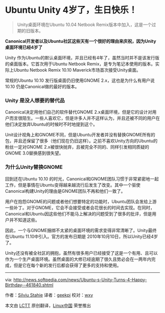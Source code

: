 Ubuntu Unity 4岁了，生日快乐！
================================================================================
> Unity桌面环境在Ubuntu 10.04 Netbook Remix版本中加入，这是一个过期的旧版本。

**Canonical开发者以及Ubuntu社区这些天有一个很好的理由来庆祝，因为Unity桌面环境已经4岁了**

Unity 作为Ubuntu的默认桌面环境，并且已经有4年了，虽然当时并不是该发行版的桌面版本。它首次用于Ubuntu Netbook Remix，是专为笔记本使用的版本。实际上Ubuntu Netbook Remix 10.10 Maverick市场首次接受Unity桌面。

常规的Ubuntu 10.10 发行版桌面仍旧使用GNOME 2.x，这也是为什么有用户说10.10 仍是Canonical做的最好的版本。

### Unity 是没人想要的替代品 ###

Canonical决定用他们自己的软件替代GNOME 2.x桌面环境，但是它的设计对用户而言很陌生。一些人喜欢它，但是许多人并不这样认为，并且还被不同的用户在他们决定放弃Ubuntu的时候时不时地提到这个。

Unit设计视角上和GNOME不同，但是Ubuntu开发者并没有替换GNOME所有的包，并且还保留了很多（他们现在仍旧这样）。之前不喜欢Unity方向的Ubuntu的粉丝一定对GNOME 2.x被很快抛弃，且被完全不同的、同样引发相同质疑的GNOME 3.0替换感到很失望。

### 为什么Unity替换GNOME ###

回到还在Ubuntu 10.10 的时光，Canonical和GNOME团队习惯于非常紧密地一起工作，但是事情在Ubuntu变得越来越流行后发生了改变。其中一个驱使Canonical构建Unity的理由是GNOME团队不再和他们一致了。

用户在抱怨GNOME的问题或者他们想要特定的功能时，Ubuntu团队会发给上游一些补丁。对于GNOME，它会不会接受或者会花很长的时间去实现。在同时，Canonical和Ubuntu因这些他们不能马上解决的问题受到了很多的批评，但是用户并不知道这些。

因此，一个与GNOME捆绑不太紧的桌面环境的需求变得非常清晰了。Unity最终在Ubuntu 11.10中引入。官方的发布日期是 2010年10月10日，所以Unity已经4岁了。

Unity还没有被全社区的拥抱，虽然有很多用户已经接受了这是一个有用、且可以作为一个生产桌面环境。虽然桌面的大修已经逾期了很久且势必会在一两年内完成，但是它在每个新的发行后都会获得了更多的支持和使用。

--------------------------------------------------------------------------------

via: http://news.softpedia.com/news/Ubuntu-s-Unity-Turns-4-Happy-Birthday--461840.shtml

作者：[Silviu Stahie][a]
译者：[geekpi](https://github.com/geekpi)
校对：[wxy](https://github.com/wxy)

本文由 [LCTT](https://github.com/LCTT/TranslateProject) 原创翻译，[Linux中国](http://linux.cn/) 荣誉推出

[a]:http://news.softpedia.com/editors/browse/silviu-stahie